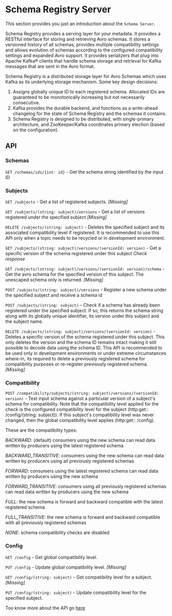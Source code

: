 # Schema Registry Server

This section provides you just an introduction about the `Schema Server`.

Schema Registry provides a serving layer for your metadata. It provides a RESTful interface for storing and retrieving Avro schemas. It stores a versioned history of all schemas, provides multiple compatibility settings and allows evolution of schemas according to the configured compatibility settings and expanded Avro support. It provides serializers that plug into Apache Kafka® clients that handle schema storage and retrieval for Kafka messages that are sent in the Avro format.

Schema Registry is a distributed storage layer for Avro Schemas which uses Kafka as its underlying storage mechanism. Some key design decisions:

1. Assigns globally unique ID to each registered schema. Allocated IDs are guaranteed to be monotonically increasing but not necessarily consecutive.
2. Kafka provides the durable backend, and functions as a write-ahead changelog for the state of Schema Registry and the schemas it contains.
3. Schema Registry is designed to be distributed, with single-primary architecture, and ZooKeeper/Kafka coordinates primary election (based on the configuration).

## API

### Schemas

`GET /schemas/ids/{int: id}` - Get the schema string identified by the input ID

### Subjects

`GET /subjects` - Get a list of registered subjects. *[Missing]*

`GET /subjects/(string: subject)/versions` - Get a list of versions registered under the specified subject *[Missing]* 

`DELETE /subjects/(string: subject)` - Deletes the specified subject and its associated compatibility level if registered. It is recommended to use this API only when a topic needs to be recycled or in development environment.

`GET /subjects/(string: subject)/versions/(versionId: version)` - Get a specific version of the schema registered under this subject *Check response*

`GET /subjects/(string: subject)/versions/(versionId: version)/schema` - Get the avro schema for the specified version of this subject. The unescaped schema only is returned. *[Missing]*

`POST /subjects/(string: subject)/versions` - Register a new schema under the specified subject and receive a schema id

`POST /subjects/(string: subject)` - Check if a schema has already been registered under the specified subject. If so, this returns the schema string along with its globally unique identifier, its version under this subject and the subject name.

`DELETE /subjects/(string: subject)/versions/(versionId: version)` - Deletes a specific version of the schema registered under this subject. This only deletes the version and the schema ID remains intact making it still possible to decode data using the schema ID. This API is recommended to be used only in development environments or under extreme circumstances where-in, its required to delete a previously registered schema for compatibility purposes or re-register previously registered schema. *[Missing]*

### Compatibility

`POST /compatibility/subjects/(string: subject)/versions/(versionId: version)` - Test input schema against a particular version of a subject's schema for compatibility. Note that the compatibility level applied for the check is the configured compatibility level for the subject (http:get:: /config/(string: subject)). If this subject's compatibility level was never changed, then the global compatibility level applies (http:get:: /config).

These are the compatibility types:

*BACKWARD*: (default) consumers using the new schema can read data written by producers using the latest registered schema

*BACKWARD_TRANSITIVE*: consumers using the new schema can read data written by producers using all previously registered schemas

*FORWARD*: consumers using the latest registered schema can read data written by producers using the new schema

*FORWARD_TRANSITIVE*: consumers using all previously registered schemas can read data written by producers using the new schema

*FULL*: the new schema is forward and backward compatible with the latest registered schema

*FULL_TRANSITIVE*: the new schema is forward and backward compatible with all previously registered schemas

*NONE*: schema compatibility checks are disabled

### Config

`GET /config` - Get global compatibility level.

`PUT /config` - Update global compatibility level. *[Missing]*

`GET /config/(string: subject)` - Get compatibility level for a subject. *[Missing]*

`PUT /config/(string: subject)` - Update compatibility level for the specified subject.

Too know more about the API go [here](https://docs.confluent.io/current/schema-registry/develop/api.html)